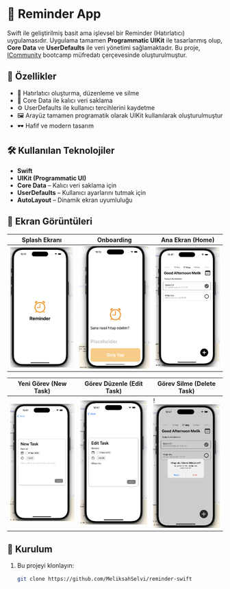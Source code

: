 # 📝 Reminder App

Swift ile geliştirilmiş basit ama işlevsel bir Reminder (Hatırlatıcı) uygulamasıdır. Uygulama tamamen **Programmatic UIKit** ile tasarlanmış olup, **Core Data** ve **UserDefaults** ile veri yönetimi sağlamaktadır.
Bu proje, [ICommunity](https://github.com/icommunitycomtr) bootcamp müfredatı çerçevesinde oluşturulmuştur.
## 🚀 Özellikler

- 📌 Hatırlatıcı oluşturma, düzenleme ve silme
- 🧠 Core Data ile kalıcı veri saklama
- ⚙️ UserDefaults ile kullanıcı tercihlerini kaydetme
- 🖼️ Arayüz tamamen programatik olarak UIKit kullanılarak oluşturulmuştur
- 🕶️ Hafif ve modern tasarım

## 🛠 Kullanılan Teknolojiler

- **Swift**
- **UIKit (Programmatic UI)**
- **Core Data** – Kalıcı veri saklama için
- **UserDefaults** – Kullanıcı ayarlarını tutmak için
- **AutoLayout** – Dinamik ekran uyumluluğu

## 📸 Ekran Görüntüleri

| Splash Ekranı | Onboarding | Ana Ekran (Home) |
|---------------|------------|------------------|
| <img src="reminder/Resources/Screenshot/splash.png" alt="Splash" width="250"/> | <img src="reminder/Resources/Screenshot/onboarding.png" alt="Onboarding" width="250"/> | <img src="reminder/Resources/Screenshot/home.png" alt="Home" width="250"/> |

| Yeni Görev (New Task) | Görev Düzenle (Edit Task) | Görev Silme (Delete Task) |
|------------------------|---------------------------|----------------------------|
| <img src="reminder/Resources/Screenshot/new_task.png" alt="New Task" width="250"/> | <img src="reminder/Resources/Screenshot/edit_task.png" alt="Edit Task" width="250"/> | !<img src="reminder/Resources/Screenshot/delete_task.png" alt="Delete Task" width="250"/> |


## 🧩 Kurulum

1. Bu projeyi klonlayın:
   ```bash
   git clone https://github.com/MeliksahSelvi/reminder-swift
